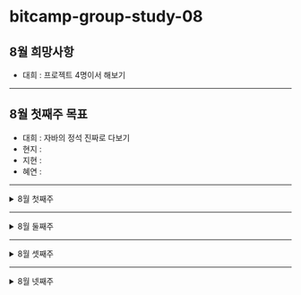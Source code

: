 # bitcamp-group-study-08
## 8월 희망사항
- 대희 : 프로젝트 4명이서 해보기
---
## 8월 첫째주 목표
- 대희 : 자바의 정석 진짜로 다보기
- 현지 :
- 지현 : 
- 혜연 :  
 ---
<details>
<summary>8월 첫째주</summary>
<div markdown="1">

### 8월 02일 (월)
- 대희 :
- 현지 :
- 지현 : 
- 혜연 :  
---
### 8월 03일 (화)
- 대희 :
- 현지 :
- 지현 : 
- 혜연 :  
   
</div>
</details>

---

<details>
<summary>8월 둘째주</summary>
<div markdown="1">

### 8월 02일 (월)
- 대희 :
- 현지 :
- 지현 : 
- 혜연 :  
---
### 8월 03일 (화)
- 대희 :
- 현지 :
- 지현 : 
- 혜연 :  
   
</div>
</details>

---

<details>
<summary>8월 셋째주</summary>
<div markdown="1">

### 8월 02일 (월)
- 대희 :
- 현지 :
- 지현 : 
- 혜연 :  
---
### 8월 03일 (화)
- 대희 :
- 현지 :
- 지현 : 
- 혜연 :  
   
</div>
</details>

---

<details>
<summary>8월 넷째주</summary>
<div markdown="1">

### 8월 02일 (월)
- 대희 :
- 현지 :
- 지현 : 
- 혜연 :  
---
### 8월 03일 (화)
- 대희 :
- 현지 :
- 지현 : 
- 혜연 :  
   
</div>
</details>
